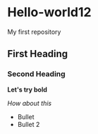 # Hello-world12
My first repository
## First Heading
### Second Heading
**Let's try bold**

*How about this*
- Bullet
- Bullet 2
